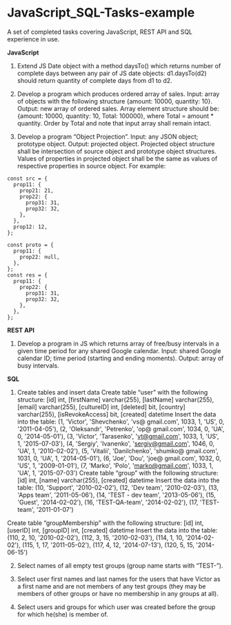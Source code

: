# JavaScript_SQL-Tasks-example
A set of completed tasks covering JavaScript, REST API and  SQL experience in use.


**JavaScript**
1. Extend JS Date object with a method daysTo() which returns number of complete days between any pair of JS date objects: 
d1.daysTo(d2) should return quantity of complete days from d1 to d2.

2. Develop a program which produces ordered array of sales. 
Input: array of objects with the following structure {amount: 10000, quantity: 10}. Output: new array of ordered sales. 
Array element structure should be: {amount: 10000, quantity: 10, Total: 100000}, where Total = amount * quantity. 
Order by Total and note that input array shall remain intact.

3. Develop a program “Object Projection”. Input: any JSON object; prototype object. Output: projected object. 
Projected object structure shall be intersection of source object and prototype object structures. 
Values of properties in projected object shall be the same as values of respective properties in source object. 
For example: 
```
const src = {
  prop11: {
    prop21: 21,
    prop22: {
      prop31: 31,
      prop32: 32,
    },
  },
  prop12: 12,
};

const proto = {
  prop11: {
    prop22: null,
  },
};
const res = {
  prop11: {
    prop22: {
      prop31: 31,
      prop32: 32,
    },
  },
};
```

**REST API**
1. Develop a program in JS which returns array of free/busy intervals in a given time period for any shared Google calendar. 
Input: shared Google calendar ID; time period (starting and ending moments). Output: array of busy intervals.


**SQL**
1. Create tables and insert data
Create table “user” with the following structure:
[id] int,
	[firstName] varchar(255),
	[lastName] varchar(255),
	[email] varchar(255),
	[cultureID] int,
	[deleted] bit,
	[country] varchar(255),
	[isRevokeAccess] bit,
	[created] datetime
Insert the data into the table:
(1, 'Victor', 'Shevchenko', 'vs@ gmail.com', 1033, 1, 'US', 0, '2011-04-05'),
	(2, 'Oleksandr', 'Petrenko', 'op@ gmail.com', 1034, 0, 'UA', 0, '2014-05-01'),
	(3, 'Victor', 'Tarasenko', 'vt@gmail.com', 1033, 1, 'US', 1, '2015-07-03'),
	(4, 'Sergiy', 'Ivanenko', 'sergiy@gmail.com', 1046, 0, 'UA', 1, '2010-02-02'),
	(5, 'Vitalii', 'Danilchenko', 'shumko@ gmail.com', 1031, 0, 'UA', 1, '2014-05-01'),
	(6, 'Joe', 'Dou', 'joe@ gmail.com', 1032, 0, 'US', 1, '2009-01-01'),
	(7, 'Marko', 'Polo', 'marko@gmail.com', 1033, 1, 'UA', 1, '2015-07-03')
Create table “group” with the following structure:
[id] int,
	[name] varchar(255),
	[created] datetime
Insert the data into the table:
(10, 'Support', '2010-02-02'),
	(12, 'Dev team', '2010-02-03'),
	(13, 'Apps team', '2011-05-06'),
	(14, 'TEST - dev team', '2013-05-06'),
	(15, 'Guest', '2014-02-02'),
	(16, 'TEST-QA-team', '2014-02-02'),
	(17, 'TEST-team', '2011-01-07')

Create table “groupMembership” with the following structure:
[id] int,
	[userID] int,
	[groupID] int,
	[created] datetime
Insert the data into the table:
(110, 2, 10, '2010-02-02'),
	(112, 3, 15, '2010-02-03'),
	(114, 1, 10, '2014-02-02'),
	(115, 1, 17, '2011-05-02'),
	(117, 4, 12, '2014-07-13'),
	(120, 5, 15, '2014-06-15')

2. Select names of all empty test groups (group name starts with “TEST-”).

3. Select user first names and last names for the users that have Victor as a first name and are not members of any test groups 
(they may be members of other groups or have no membership in any groups at all).

4. Select users and groups for which user was created before the group for which he(she) is member of.
